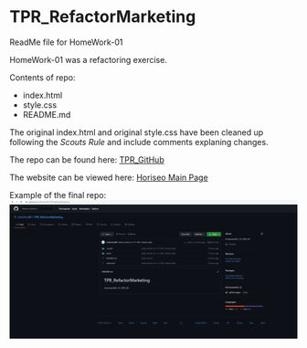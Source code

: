 # TPR_RefactorMarketing
ReadMe file for HomeWork-01

HomeWork-01 was a refactoring exercise. 

Contents of repo:
* index.html
* style.css
* README.md

The original index.html and original style.css have been cleaned up following the _Scouts Rule_ and include comments explaning changes.

The repo can be found here: 
[TPR_GitHub](https://github.com/rutherford87/TPR_RefactorMarketing)

The website can be viewed here: [Horiseo Main Page](https://rutherford87.github.io/TPR_RefactorMarketing/)

Example of the final repo: ![Example 1](./assets/images/Markdown.PNG)

